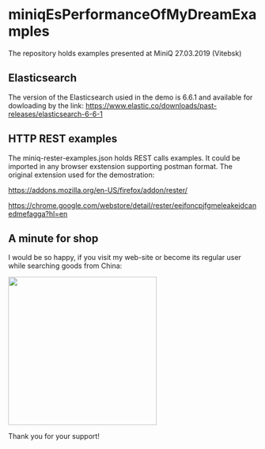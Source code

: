# miniqEsPerformanceOfMyDreamExamples
The repository holds examples presented at MiniQ 27.03.2019 (Vitebsk)

## Elasticsearch
The version of the Elasticsearch usied in the demo is 6.6.1 and available for dowloading by the link:
https://www.elastic.co/downloads/past-releases/elasticsearch-6-6-1

## HTTP REST examples
The miniq-rester-examples.json holds REST calls examples. It could be imported in any browser exstension supporting postman format.
The original extension used for the demostration:

https://addons.mozilla.org/en-US/firefox/addon/rester/

https://chrome.google.com/webstore/detail/rester/eejfoncpjfgmeleakejdcanedmefagga?hl=en 

## A minute for shop
I would be so happy, if you visit my web-site or become its regular user while searching goods from China:

<a href="https://minuteforshop.com" target="_blank"><img src="https://minuteforshop.com/img/logo_black_squared.svg" width="300"></a>

Thank you for your support!
